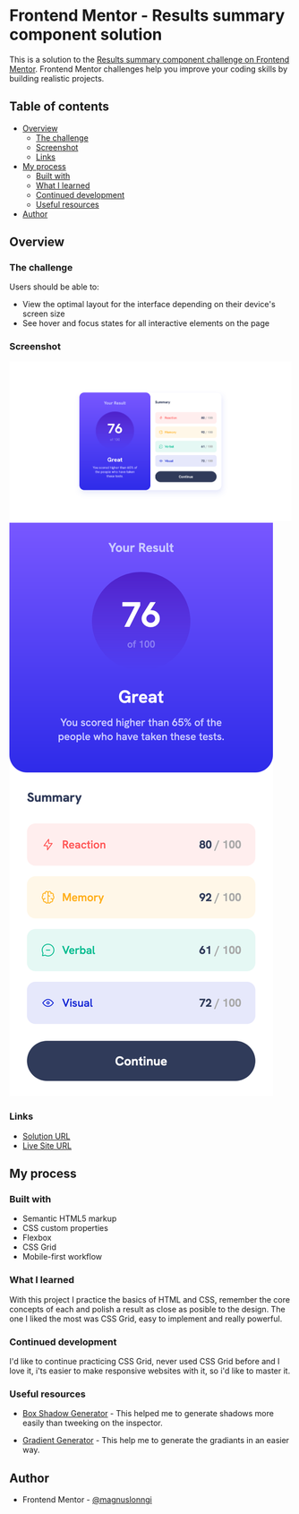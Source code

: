 # Frontend Mentor - Results summary component solution

This is a solution to the [Results summary component challenge on Frontend Mentor](https://www.frontendmentor.io/challenges/results-summary-component-CE_K6s0maV). Frontend Mentor challenges help you improve your coding skills by building realistic projects. 

## Table of contents

- [Overview](#overview)
  - [The challenge](#the-challenge)
  - [Screenshot](#screenshot)
  - [Links](#links)
- [My process](#my-process)
  - [Built with](#built-with)
  - [What I learned](#what-i-learned)
  - [Continued development](#continued-development)
  - [Useful resources](#useful-resources)
- [Author](#author)

## Overview

### The challenge

Users should be able to:

- View the optimal layout for the interface depending on their device's screen size
- See hover and focus states for all interactive elements on the page

### Screenshot

![](./results/screenshot_desktop.png)
![](./results/screenshot_mobile.png)

### Links

- [Solution URL](https://www.frontendmentor.io/solutions/responsive-summary-component-css-grid-css-flexbox-MsXRTCi3Bc)
- [Live Site URL](https://magnuslonngi.github.io/result-summary-component-main/)

## My process

### Built with

- Semantic HTML5 markup
- CSS custom properties
- Flexbox
- CSS Grid
- Mobile-first workflow

### What I learned

With this project I practice the basics of HTML and CSS, remember the core concepts of each and polish a result as close as posible to the design. The one I liked the most was CSS Grid, easy to implement and really powerful.

### Continued development

I'd like to continue practicing CSS Grid, never used CSS Grid before and I love it, i'ts easier to make responsive websites with it, so i'd like to master it.

### Useful resources

- [Box Shadow Generator](https://cssgenerator.org/box-shadow-css-generator.html) - This helped me to generate shadows more easily than tweeking on the inspector.

- [Gradient Generator](https://cssgradient.io/) - This help me to generate the gradiants in an easier way.

## Author

- Frontend Mentor - [@magnuslonngi](https://www.frontendmentor.io/profile/magnuslonngi)